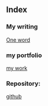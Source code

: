 ## Index

### My writing
[One word](https://stolgeth.github.io/english-for-designers/01-one-word/final.html)

### my portfolio
[my work](https://stolgeth.github.io/english-for-designers/02-first-impressions/Final.html)

### Repository:
[github](https://github.com/Stolgeth/english-for-designers/tree/main)
